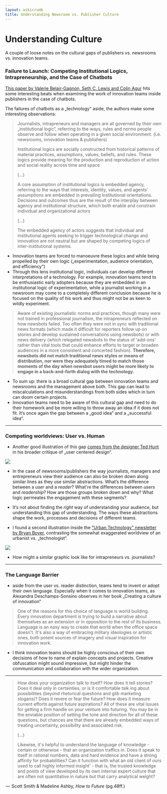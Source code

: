 ```yaml
---
layout: wikicrumb
title: Understanding Newsroom vs. Publisher Culture
---
```


# Understanding Culture

A couple of loose notes on the cultural gaps of publishers vs. newsrooms vs. innovation teams.

### Failure to Launch: Competing Institutional Logics, Intrapreneurship, and the Case of Chatbots

[This paper by Valerie Belair-Gagnon, Seth C. Lewis and Colin Agur][1] hits some interesting beats when examining the work of innovation teams inside publishers in the case of chatbots.

The failures of chatbots as a „technology“ aside, the authors make some interesting observations:

> Journalists, intrapreneurs and managers are all governed by their own „institutional logic“, referring to the ways, rules and norms people observe and follow when operating in a given social environment. (i.e. newsrooms, innovation teams & publishers)
> 
> Institutional logics are socially constructed from historical patterns of material practices, assumptions, values, beliefs, and rules. These logics provide meaning for the production and reproduction of action and social reality across time and space
> 
> (…)
> 
> A core assumption of institutional logics is embedded agency, referring to the ways that interests, identity, values, and agents’ assumptions are embedded in prevailing institutional orientations. Decisions and outcomes thus are the result of the interplay between agency and institutional structure, which both enable and constrain individual and organizational actors 
> 
> (…)
> 
>  The embedded agency of actors suggests that individual and institutional agents seeking to trigger technological change and innovation are not neutral but are shaped by competing logics of inter-institutional systems.

- Innovation teams are forced to manoeuvre these logics and while being propelled by their own logic („experimentation, audience orientation, and efficiency“)
- Through this lens institutional logic, individuals can develop different interpretations of a technology. For example, innovation teams tend to be enthusiastic early adopters because they are embedded in an institutional logic of experimentation, while a journalist working in a newsroom may come to a completely different conclusion because he is focused on the quality of his work and thus might not be as keen to wildly experiment.

> Aware of existing journalistic norms and practices, though many were not trained in professional journalism, the intrapreneurs reflected on how newsbots failed. Too often they were not in sync with traditional news formats (which made it difficult for reporters follow up on stories and develop sustained conversations using newsbots) or with news delivery (which relegated newsbots to the status of ‘add-ons’ rather than vital tools that could enhance efforts to target or broaden audiences in a more consistent and concerted fashion). **Therefore, newsbots did not match traditional news styles or means of distribution, nor were they adequately timed to match those moments of the day when newsbot users might be more likely to engage in a back-and-forth dialog with the technology.**

- To sum up: there is a broad cultural gap between innovation teams and newsrooms and the management above both. This gap can lead to miscalculations and misunderstandings from both sides which in turn can doom certain projects.
- Innovation teams need to be aware of this cultural gap and need to do their homework and be more willing to throw away an idea if it does not fit. It‘s once again the gap between a „good idea“ and a „successful idea“.

---- 

### Competing worldviews: User vs. Human

- Another good illustration of this gap [comes from the designer Ted Hunt][2] in his broader critique of „user centered design“.

![][image-1]

- In the case of newsrooms/publishers the way journalists, managers and entrepreneurs view their audience can also be broken down along similar lines as they use similar abstractions. What‘s the difference between a _user_ and a _reader_? What're the differences between _users_  and _readership_? How are those groups broken down and why? What logic permeates the engagement with these segments?
- It‘s not about finding the _right_ way of understanding your audience, but understanding this gap of understanding. The ways these abstractions shape the work, processes and decisions of different teams.

- I found a second illustration inside the ["Urban Technology" newsletter by Bryan Boyer][3], contrasting the somewhat exaggerated worldview of an urbanist vs. „technologist“.

![][image-2]

- How might a similar graphic look like for intrapreneurs vs. journalists?

---- 

###  The Language Barrier

- aside from the user vs. reader distinction, teams tend to invent or adopt their own language. Especially when it comes to innovation teams, as Alexandra Deschamps-Sonsino observes in her book „Creating a culture of innovation“

> One of the reasons for this choice of language is world building. Every innovation department is trying to build a narrative about themselves as an extension or in opposition to the rest of its business. Language is an easy way to create that world when the office space doesn't. It's also a way of embracing military ideologies or artistic ones, both potent sources of imagery and visual inspiration for innovation work.

- I think innovation teams should be highly conscious of their own decisions of how to name of explain concepts and projects. Creative obfuscation might sound impressive, but might hinder the communication and collaboration with the wider organization.

---- 

> How does your organization talk to itself? How does it tell stories? Does it deal only in certainties, or is it comfortable talk ing about possibilities (beyond rhetorical questions and glib marketing slogans)? Does it revere or fear the future? How does it measure current efforts against future aspirations? All of these are vital issues for getting a firm handle on your venture into futuring. You may be in the enviable position of setting the tone and direction for all of these questions, but chances are that there are already embedded ways of treating uncertainty, possibility and associated risk. 
> 
> (…)
> 
> Likewise, it's helpful to understand the language of knowledge - certain or otherwise - that an organization traffics in. Does it speak to itself in rational numbers, data and hard evidence and have a strong affinity for probabilities? Can it function with what an old client of ours used to call highly informed insight' - that is, the trusted knowledge and points of view developed by its own internal expert culture that are often not quantitative in nature but that carry analytical weight?

 —  Scott Smith & Madeline Ashby, _How to Future_ (pg.48ff.)

[1]:	https://academic.oup.com/jcmc/article/25/4/291/5869071
[2]:	http://www.ted-hunt.com/USERS-PEOPLE.html
[3]:	https://urbantechnology.substack.com/p/urban-technology-at-university-of-e08?token=eyJ1c2VyX2lkIjoxMDg0MDAsInBvc3RfaWQiOjMzNjQwODQxLCJfIjoiUXNsMzIiLCJpYXQiOjE2MTcyNjU2NzEsImV4cCI6MTYxNzI2OTI3MSwiaXNzIjoicHViLTcwNDQ4Iiwic3ViIjoicG9zdC1yZWFjdGlvbiJ9.-PhvJchSslDPUpxwwti1pOoT0Dmt65tewRvz7gEsKRs

[image-1]:	/img/wiki/userpeople.png
[image-2]:	/img/wiki/urbanistvstechnologist.png